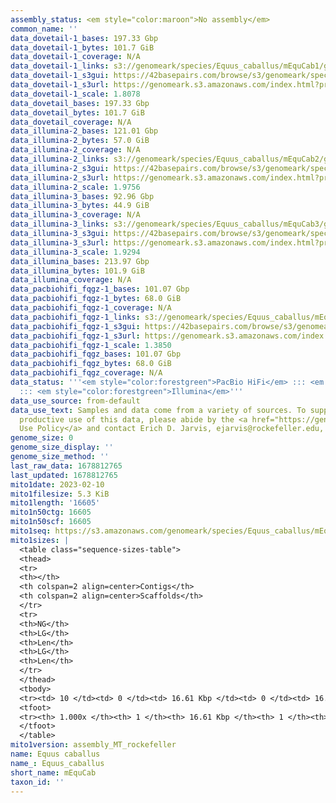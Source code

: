```yaml
---
assembly_status: <em style="color:maroon">No assembly</em>
common_name: ''
data_dovetail-1_bases: 197.33 Gbp
data_dovetail-1_bytes: 101.7 GiB
data_dovetail-1_coverage: N/A
data_dovetail-1_links: s3://genomeark/species/Equus_caballus/mEquCab1/genomic_data/dovetail/<br>
data_dovetail-1_s3gui: https://42basepairs.com/browse/s3/genomeark/species/Equus_caballus/mEquCab1/genomic_data/dovetail/
data_dovetail-1_s3url: https://genomeark.s3.amazonaws.com/index.html?prefix=species/Equus_caballus/mEquCab1/genomic_data/dovetail/
data_dovetail-1_scale: 1.8078
data_dovetail_bases: 197.33 Gbp
data_dovetail_bytes: 101.7 GiB
data_dovetail_coverage: N/A
data_illumina-2_bases: 121.01 Gbp
data_illumina-2_bytes: 57.0 GiB
data_illumina-2_coverage: N/A
data_illumina-2_links: s3://genomeark/species/Equus_caballus/mEquCab2/genomic_data/illumina/<br>
data_illumina-2_s3gui: https://42basepairs.com/browse/s3/genomeark/species/Equus_caballus/mEquCab2/genomic_data/illumina/
data_illumina-2_s3url: https://genomeark.s3.amazonaws.com/index.html?prefix=species/Equus_caballus/mEquCab2/genomic_data/illumina/
data_illumina-2_scale: 1.9756
data_illumina-3_bases: 92.96 Gbp
data_illumina-3_bytes: 44.9 GiB
data_illumina-3_coverage: N/A
data_illumina-3_links: s3://genomeark/species/Equus_caballus/mEquCab3/genomic_data/illumina/<br>
data_illumina-3_s3gui: https://42basepairs.com/browse/s3/genomeark/species/Equus_caballus/mEquCab3/genomic_data/illumina/
data_illumina-3_s3url: https://genomeark.s3.amazonaws.com/index.html?prefix=species/Equus_caballus/mEquCab3/genomic_data/illumina/
data_illumina-3_scale: 1.9294
data_illumina_bases: 213.97 Gbp
data_illumina_bytes: 101.9 GiB
data_illumina_coverage: N/A
data_pacbiohifi_fqgz-1_bases: 101.07 Gbp
data_pacbiohifi_fqgz-1_bytes: 68.0 GiB
data_pacbiohifi_fqgz-1_coverage: N/A
data_pacbiohifi_fqgz-1_links: s3://genomeark/species/Equus_caballus/mEquCab1/genomic_data/pacbio_hifi/<br>
data_pacbiohifi_fqgz-1_s3gui: https://42basepairs.com/browse/s3/genomeark/species/Equus_caballus/mEquCab1/genomic_data/pacbio_hifi/
data_pacbiohifi_fqgz-1_s3url: https://genomeark.s3.amazonaws.com/index.html?prefix=species/Equus_caballus/mEquCab1/genomic_data/pacbio_hifi/
data_pacbiohifi_fqgz-1_scale: 1.3850
data_pacbiohifi_fqgz_bases: 101.07 Gbp
data_pacbiohifi_fqgz_bytes: 68.0 GiB
data_pacbiohifi_fqgz_coverage: N/A
data_status: '''<em style="color:forestgreen">PacBio HiFi</em> ::: <em style="color:forestgreen">Dovetail</em>
  ::: <em style="color:forestgreen">Illumina</em>'''
data_use_source: from-default
data_use_text: Samples and data come from a variety of sources. To support fair and
  productive use of this data, please abide by the <a href="https://genome10k.soe.ucsc.edu/data-use-policies/">Data
  Use Policy</a> and contact Erich D. Jarvis, ejarvis@rockefeller.edu, with any questions.
genome_size: 0
genome_size_display: ''
genome_size_method: ''
last_raw_data: 1678812765
last_updated: 1678812765
mito1date: 2023-02-10
mito1filesize: 5.3 KiB
mito1length: '16605'
mito1n50ctg: 16605
mito1n50scf: 16605
mito1seq: https://s3.amazonaws.com/genomeark/species/Equus_caballus/mEquCab1/assembly_MT_rockefeller/mEquCab1.MT.20230210.fasta.gz
mito1sizes: |
  <table class="sequence-sizes-table">
  <thead>
  <tr>
  <th></th>
  <th colspan=2 align=center>Contigs</th>
  <th colspan=2 align=center>Scaffolds</th>
  </tr>
  <tr>
  <th>NG</th>
  <th>LG</th>
  <th>Len</th>
  <th>LG</th>
  <th>Len</th>
  </tr>
  </thead>
  <tbody>
  <tr><td> 10 </td><td> 0 </td><td> 16.61 Kbp </td><td> 0 </td><td> 16.61 Kbp </td></tr><tr><td> 20 </td><td> 0 </td><td> 16.61 Kbp </td><td> 0 </td><td> 16.61 Kbp </td></tr><tr><td> 30 </td><td> 0 </td><td> 16.61 Kbp </td><td> 0 </td><td> 16.61 Kbp </td></tr><tr><td> 40 </td><td> 0 </td><td> 16.61 Kbp </td><td> 0 </td><td> 16.61 Kbp </td></tr><tr style="background-color:#cccccc;"><td> 50 </td><td> 0 </td><td style="background-color:#ff8888;"> 16.61 Kbp </td><td> 0 </td><td style="background-color:#ff8888;"> 16.61 Kbp </td></tr><tr><td> 60 </td><td> 0 </td><td> 16.61 Kbp </td><td> 0 </td><td> 16.61 Kbp </td></tr><tr><td> 70 </td><td> 0 </td><td> 16.61 Kbp </td><td> 0 </td><td> 16.61 Kbp </td></tr><tr><td> 80 </td><td> 0 </td><td> 16.61 Kbp </td><td> 0 </td><td> 16.61 Kbp </td></tr><tr><td> 90 </td><td> 0 </td><td> 16.61 Kbp </td><td> 0 </td><td> 16.61 Kbp </td></tr><tr><td> 100 </td><td> 0 </td><td> 16.61 Kbp </td><td> 0 </td><td> 16.61 Kbp </td></tr></tbody>
  <tfoot>
  <tr><th> 1.000x </th><th> 1 </th><th> 16.61 Kbp </th><th> 1 </th><th> 16.61 Kbp </th></tr>
  </tfoot>
  </table>
mito1version: assembly_MT_rockefeller
name: Equus caballus
name_: Equus_caballus
short_name: mEquCab
taxon_id: ''
---
```

